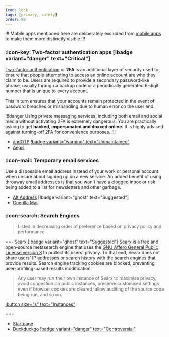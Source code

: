 ```yaml
---
icon: lock
tags: [privacy, safety]
order: 99
---
```


!!!
Mobile apps mentioned here are deliberately excluded from [mobile apps](/guides/software/#mobile-apps) to make them more distinctly visible
!!!

### :icon-key: Two-factor authentication apps [!badge variant="danger" text="Critical"]

[Two-factor authentication](https://en.wikipedia.org/wiki/Multi-factor_authentication#Mobile_phone-based_authentication) or **2FA** is an additional layer of security used to ensure that people attempting to access an online account are who they claim to be. Users are required to provide a secondary password-like phrase, usually through a backup code or a periodically generated 6-digit number that is unique to every account.

This in turn ensures that your accounts remain protected in the event of password breaches or mishandling due to human error on the user end.

!!!danger
Using private messaging services, including both email and social media without activating 2FA is extremely dangerous. You are practically asking to get **hacked, impersonated and doxxed online.** It is highly advised against turning-off 2FA for convenience purposes.
!!!

- [andOTP](https://github.com/andOTP/andOTP) [!badge variant="warning" text="Unmaintained"](https://forum.xda-developers.com/t/app-4-4-open-source-andotp-open-source-two-factor-authentication-for-android.3636993/post-87021655)
- [Aegis](https://github.com/beemdevelopment/Aegis)

### :icon-mail: Temporary email services

Use a disposable email address instead of your work or personal account when unsure about signing up on a new service. An added benefit of using throaway email addresses is that you won't have a clogged inbox or risk being added to a list for newsletters and other garbage.

- [Alt Address](https://altaddress.org/) [!badge variant="ghost" text="Suggested"]
- [Guerilla Mail](https://www.guerrillamail.com/)

### :icon-search: Search Engines

> Listed in decreasing order of preference based on privacy policy and performance

==- Searx [!badge variant="ghost" text="Suggested"]
[Searx](https://github.com/searx/searx) is a free and open-source metasearch engine that uses the [GNU Affero General Public License version 3](https://www.gnu.org/licenses/agpl-3.0.en.html) to protect its users' privacy.
To that end, Searx does not share users' IP addresses or search history with the search engines that provide results. Search engine tracking cookies are blocked, preventing user-profiling-based results modification.

> Any user may run their own instance of Searx to maximise privacy, avoid congestion on public instances, preserve customised settings even if browser cookies are cleared, allow auditing of the source code being run, and so on.

[!button size="s" text="Instances"](https://searx.space/)

===

- [Startpage](https://www.startpage.com/)
- [Duckduckgo](https://duckduckgo.com/) [!badge variant="danger" text="Controversial"](https://9to5mac.com/2022/05/25/duckduckgo-privacy-microsoft-permission-tracking/)
